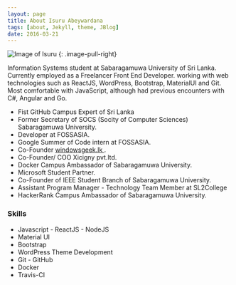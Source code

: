 ```yaml
---
layout: page
title: About Isuru Abeywardana
tags: [about, Jekyll, theme, JBlog]
date: 2016-03-21
---
```


![Image of Isuru](https://media-exp2.licdn.com/mpr/mpr/shrinknp_400_400/AAEAAQAAAAAAAAYaAAAAJDhhZjUxOTNmLThiZTctNDA5OC1hNGY1LWUxYWVkZDVhYjEwOA.jpg)
{: .image-pull-right}

Information Systems student at Sabaragamuwa University of Sri Lanka. Currently employed as a Freelancer Front End Developer. working with web technologies such as ReactJS, WordPress, Bootstrap, MaterialUI and Git. Most comfortable with JavaScript, although had previous encounters with C#, Angular and Go.

* Fist GitHub Campus Expert of Sri Lanka
* Former Secretary of SOCS (Socity of Computer Sciences) Sabaragamuwa University.
* Developer at FOSSASIA.
* Google Summer of Code intern at FOSSASIA.
* Co-Founder <a href="www.windowsgeek.lk" target="_blank"> windowsgeek.lk </a>.
* Co-Founder/ COO Xicigny pvt.ltd.
* Docker Campus Ambassador of Sabaragamuwa University.
* Microsoft Student Partner.
* Co-Founder of IEEE Student Branch of Sabaragamuwa University.
* Assistant Program Manager - Technology Team Member at SL2College 
* HackerRank Campus Ambassador of Sabaragamuwa University.


### Skills

* Javascript - ReactJS - NodeJS
* Material UI
* Bootstrap
* WordPress Theme Development
* Git - GitHub
* Docker
* Travis-CI